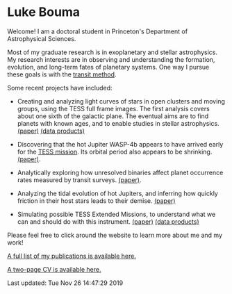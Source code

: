 # Luke Bouma

Welcome!  I am a doctoral student in Princeton's Department of Astrophysical
Sciences. 

Most of my graduate research is in exoplanetary and stellar astrophysics.  My
research interests are in observing and understanding the formation,
evolution, and long-term fates of planetary systems. 
One way I pursue these goals is with the [transit method](https://arxiv.org/abs/1001.2010).

Some recent projects have included:

* Creating and analyzing light curves of stars in open clusters and moving
  groups, using the TESS full frame images. The first analysis covers about
  one sixth of the galactic plane.  The eventual aims are to find planets with
  known ages, and to enable studies in stellar astrophysics.
  [(paper)](https://arxiv.org/abs/1910.01133/)
  [(data products)](http://archive.stsci.edu/hlsp/cdips)

* Discovering that the hot Jupiter WASP-4b appears to have arrived early for the
  [TESS mission](https://en.wikipedia.org/wiki/Transiting_Exoplanet_Survey_Satellite).
  Its orbital period also appears to be shrinking.
  [(paper)](https://ui.adsabs.harvard.edu/abs/2019AJ....157..217B/abstract). 

* Analytically exploring how unresolved binaries affect planet occurrence rates
  measured by transit surveys.
  [(paper)](https://ui.adsabs.harvard.edu/abs/2018AJ....155..244B/abstract). 

* Analyzing the tidal evolution of hot Jupiters, and inferring how quickly
  friction in their host stars leads to their demise.
  [(paper)](https://ui.adsabs.harvard.edu/abs/2018AJ....155..165P/abstract)

* Simulating possible TESS Extended Missions, to understand what we can and
  should do with this instrument.
  [(paper)](https://ui.adsabs.harvard.edu/abs/2017arXiv170508891B/abstract)
  [(data products)](https://scholar.princeton.edu/jwinn/extended-mission-simulations)

Please feel free to click around the website to learn more about me and my
work!

[A full list of my publications is available
here.](https://ui.adsabs.harvard.edu/search/filter_database_fq_database=OR&filter_database_fq_database=database%3A%22astronomy%22&fq=%7B!type%3Daqp%20v%3D%24fq_database%7D&fq_database=(database%3A%22astronomy%22)&q=author%3A(%22bouma%2C%20l%22)&sort=date%20desc%2C%20bibcode%20desc)

[A two-page CV is available here.](/pdfs/LukeBouma_CV_20191126.pdf)

Last updated: Tue Nov 26 14:47:29 2019
